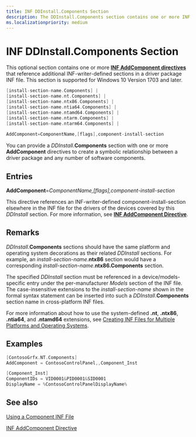 ```yaml
---
title: INF DDInstall.Components Section
description: The DDInstall.Components section contains one or more INF AddComponent directives that reference additional INF-writer-defined sections in a driver package INF file.
ms.localizationpriority: medium
---
```


# INF DDInstall.Components Section

This optional section contains one or more [**INF AddComponent directives**](inf-addcomponent-directive.md) that reference additional INF-writer-defined sections in a driver package INF file.  This section is supported for Windows 10 Version 1703 and later.

```cpp
[install-section-name.Components] |
[install-section-name.nt.Components] |
[install-section-name.ntx86.Components] |
[install-section-name.ntia64.Components] |
[install-section-name.ntamd64.Components] |
[install-section-name.ntarm.Components] |
[install-section-name.ntarm64.Components] |
 
AddComponent=ComponentName,[flags],component-install-section
```

You can provide a *DDInstall*.**Components** section with one or more **AddComponent** directives to create a symbolic relationship between a driver package and any number of software components.

## Entries

**AddComponent**=*ComponentName,[flags],component-install-section*

This directive references an INF-writer-defined component-install-section elsewhere in the INF file for the drivers of the devices covered by this *DDInstall* section.  For more information, see [**INF AddComponent Directive**](inf-addcomponent-directive.md).

## Remarks

*DDInstall*.**Components** sections should have the same platform and operating system decorations as their related *DDInstall* sections.  For example, an *install-section-name*.**ntx86** section would have a corresponding *install-section-name*.**ntx86.Components** section.

The specified *DDInstall* section must be referenced in a device/models-specific entry under the per-manufacturer *Models* section of the INF file.  The case-insensitive extensions to the *install-section-name* shown in the formal syntax statement can be inserted into such a *DDInstall*.**Components** section name in cross-platform INF files.

For more information about how to use the system-defined **.nt**, **.ntx86**, **.ntia64**, and **.ntamd64** extensions, see [Creating INF Files for Multiple Platforms and Operating Systems](creating-inf-files-for-multiple-platforms-and-operating-systems.md).

## Examples

```cpp
[ContosoGrfx.NT.Components]
AddComponent = ContosoControlPanel,,Component_Inst

[Component_Inst]
ComponentIDs = VID0001&PID0001&SID0001
DisplayName = %ContosoControlPanelDisplayName%
```

## See also

[Using a Component INF File](using-a-component-inf-file.md)

[INF AddComponent Directive](inf-addcomponent-directive.md)
